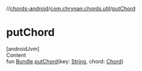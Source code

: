 //[chords-android](../../index.md)/[com.chrynan.chords.util](index.md)/[putChord](put-chord.md)



# putChord  
[androidJvm]  
Content  
fun [Bundle](https://developer.android.com/reference/kotlin/android/os/Bundle.html).[putChord](put-chord.md)(key: [String](https://kotlinlang.org/api/latest/jvm/stdlib/kotlin/-string/index.html), chord: [Chord](../../../chords-core/chords-core/com.chrynan.chords.model/-chord/index.md))  




